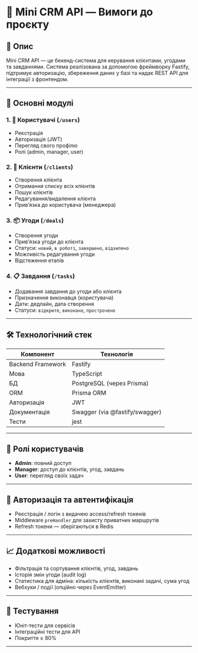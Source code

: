# 📘 Mini CRM API — Вимоги до проєкту

## 📌 Опис

Mini CRM API — це бекенд-система для керування клієнтами, угодами та завданнями. Система реалізована за допомогою фреймворку Fastify, підтримує авторизацію, збереження даних у базі та надає REST API для інтеграції з фронтендом.

---

## 📁 Основні модулі

### 1. 👤 Користувачі (`/users`)
- Реєстрація
- Авторизація (JWT)
- Перегляд свого профілю
- Ролі (admin, manager, user)

### 2. 🧾 Клієнти (`/clients`)
- Створення клієнта
- Отримання списку всіх клієнтів
- Пошук клієнтів
- Редагування/видалення клієнта
- Прив’язка до користувача (менеджера)

### 3. 📦 Угоди (`/deals`)
- Створення угоди
- Прив’язка угоди до клієнта
- Статуси: `новий`, `в роботі`, `завершено`, `відхилено`
- Можливість редагування угоди
- Відстеження етапів

### 4. 📋 Завдання (`/tasks`)
- Додавання завдання до угоди або клієнта
- Призначення виконавця (користувача)
- Дати: дедлайн, дата створення
- Статуси: `відкрите`, `виконано`, `прострочено`

---

## 🛠 Технологічний стек

| Компонент       | Технологія             |
|------------------|------------------------|
| Backend Framework| Fastify                |
| Мова             | TypeScript             |
| БД               | PostgreSQL (через Prisma) |
| ORM              | Prisma ORM             |
| Авторизація      | JWT                    |
| Документація     | Swagger (via @fastify/swagger) |
| Тести            | jest           |

---

## 🧩 Ролі користувачів

- **Admin**: повний доступ
- **Manager**: доступ до клієнтів, угод, завдань
- **User**: перегляд своїх задач

---

## 🔐 Авторизація та автентифікація

- Реєстрація / логін з видачею access/refresh токенів
- Middleware `preHandler` для захисту приватних маршрутів
- Refresh токени — зберігаються в Redis

---

## 📈 Додаткові можливості

- Фільтрація та сортування клієнтів, угод, завдань
- Історія змін угоди (audit log)
- Статистика для адміна: кількість клієнтів, виконані задачі, сума угод
- Вебхуки / події (опційно через EventEmitter)

---

## 🧪 Тестування

- Юніт-тести для сервісів
- Інтеграційні тести для API
- Покриття ≥ 80%

---

